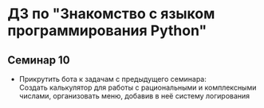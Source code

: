 # ДЗ по "Знакомство с языком программирования Python"

## Семинар 10  

- Прикрутить бота к задачам с предыдущего семинара:  
Создать калькулятор для работы с рациональными и комплексными числами, организовать меню, добавив в неё систему логирования  